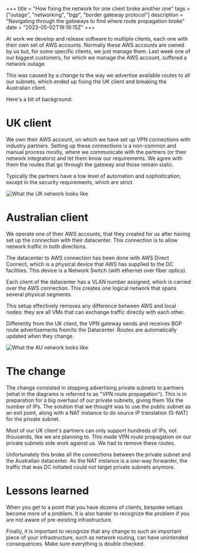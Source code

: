 +++
title = "How fixing the network for one client broke another one"
tags = ["outage", "networking", "bgp", "border gateway protocol"]
description = "Navigating through the gateways to find where route propagation broke"
date = "2023-05-02T19:19:15Z"
+++

At work we develop and release software to multiple clients, each one with their own set of AWS accounts. Normally these AWS accounts are owned by us but, for some specific clients, we just manage them. Last week one of our biggest customers, for which we manage the AWS account, suffered a network outage.

This was caused by a change to the way we advertise available routes to all our subnets, which ended up fixing the UK client and breaking the Australian client.

Here's a bit of background:

UK client
===
We own their AWS account, on which we have set up VPN connections with industry partners. Setting up these connections is a non-common and manual process mostly, where we communicate with the partners (or their network integrators) and let them know our requirements. We agree with them the routes that go through the gateway and those remain static.

Typically the partners have a low level of automation and sophistication, except in the security requirements, which are strict.

![What the UK network looks like](/attachments/client-uk-vpn.svg)

Australian client
===
We operate one of their AWS accounts, that they created for us after having set up the connection with their datacenter. This connection is to allow network traffic in both directions.

The datacenter to AWS connection has been done with AWS Direct Connect, which is a physical device that AWS has supplied to the DC facilities. This device is a Network Switch (with ethernet over fiber optics).

Each client of the datacenter has a VLAN number assigned, which is carried over the AWS connection. This creates one logical network that spans several physical segments.

This setup effectively removes any difference between AWS and local nodes: they are all VMs that can exchange traffic directly with each other.

Differently from the UK client, the VPN gateway sends and receives BGP route advertisements from/to the Datacenter. Routes are automatically updated when they change.

![What the AU network looks like](/attachments/client-au-bgp.svg)


The change
===
The change consisted in stopping advertising private subnets to partners (what in the diagrams is referred to as "VPN route propagation"). This is in preparation for a big overhaul of our private subnets, giving them 10x the number of IPs. The solution that we thought was to use the public subnet as an exit point, along with a NAT instance to do source IP translation (S-NAT) for the private subnet.

Most of our UK client's partners can only support hundreds of IPs, not thousands, like we are planning to. This made VPN route propagation on our private subnets side work against us. We had to remove these routes.

Unfortunately this broke all the connections between the private subnet and the Australian datacenter. As the NAT instance is a one-way forwarder, the traffic that was DC initiated could not target private subnets anymore.


Lessons learned
===
When you get to a point that you have dozens of clients, bespoke setups become more of a problem. It is also harder to recognize the problem if you are not aware of pre-existing infrastructure.

Finally, it is important to recognize that any change to such an important piece of your infrastructure, such as network routing, can have unintended consequences. Make sure everything is double checked.
